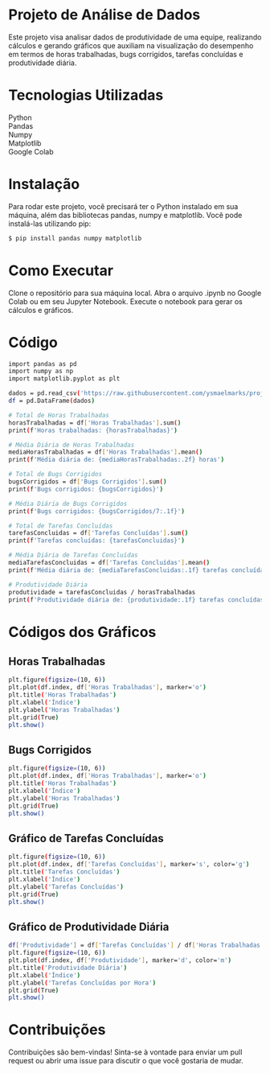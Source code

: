 # Projeto de Análise de Dados
Este projeto visa analisar dados de produtividade de uma equipe, realizando cálculos e gerando gráficos que auxiliam na visualização do desempenho em termos de horas trabalhadas, bugs corrigidos, tarefas concluídas e produtividade diária.

# Tecnologias Utilizadas
Python  
Pandas  
Numpy  
Matplotlib  
Google Colab  

# Instalação
Para rodar este projeto, você precisará ter o Python instalado em sua máquina, além das bibliotecas pandas, numpy e matplotlib. Você pode instalá-las utilizando pip:

```sh
$ pip install pandas numpy matplotlib
```

# Como Executar
Clone o repositório para sua máquina local.
Abra o arquivo .ipynb no Google Colab ou em seu Jupyter Notebook.
Execute o notebook para gerar os cálculos e gráficos.

# Código

```sh
import pandas as pd
import numpy as np
import matplotlib.pyplot as plt

dados = pd.read_csv('https://raw.githubusercontent.com/ysmaelmarks/projeto3_SNSeg_SENAC-/main/dados.csv')
df = pd.DataFrame(dados)

# Total de Horas Trabalhadas
horasTrabalhadas = df['Horas Trabalhadas'].sum()
print(f'Horas trabalhadas: {horasTrabalhadas}')

# Média Diária de Horas Trabalhadas
mediaHorasTrabalhadas = df['Horas Trabalhadas'].mean()
print(f'Média diária de: {mediaHorasTrabalhadas:.2f} horas')

# Total de Bugs Corrigidos
bugsCorrigidos = df['Bugs Corrigidos'].sum()
print(f'Bugs corrigidos: {bugsCorrigidos}')

# Média Diária de Bugs Corrigidos
print(f'Bugs corrigidos: {bugsCorrigidos/7:.1f}')

# Total de Tarefas Concluídas
tarefasConcluidas = df['Tarefas Concluídas'].sum()
print(f'Tarefas concluídas: {tarefasConcluidas}')

# Média Diária de Tarefas Concluídas
mediaTarefasConcluidas = df['Tarefas Concluídas'].mean()
print(f'Média diária de: {mediaTarefasConcluidas:.1f} tarefas concluídas')

# Produtividade Diária
produtividade = tarefasConcluidas / horasTrabalhadas
print(f'Produtividade diária de: {produtividade:.1f} tarefas concluídas por hora')

```

# Códigos dos Gráficos

## Horas Trabalhadas

```sh
plt.figure(figsize=(10, 6))
plt.plot(df.index, df['Horas Trabalhadas'], marker='o')
plt.title('Horas Trabalhadas')
plt.xlabel('Índice')
plt.ylabel('Horas Trabalhadas')
plt.grid(True)
plt.show()
```

## Bugs Corrigidos

```sh
plt.figure(figsize=(10, 6))
plt.plot(df.index, df['Horas Trabalhadas'], marker='o')
plt.title('Horas Trabalhadas')
plt.xlabel('Índice')
plt.ylabel('Horas Trabalhadas')
plt.grid(True)
plt.show()
```

## Gráfico de Tarefas Concluídas

```sh
plt.figure(figsize=(10, 6))
plt.plot(df.index, df['Tarefas Concluídas'], marker='s', color='g')
plt.title('Tarefas Concluídas')
plt.xlabel('Índice')
plt.ylabel('Tarefas Concluídas')
plt.grid(True)
plt.show()
```

## Gráfico de Produtividade Diária

```sh
df['Produtividade'] = df['Tarefas Concluídas'] / df['Horas Trabalhadas']
plt.figure(figsize=(10, 6))
plt.plot(df.index, df['Produtividade'], marker='d', color='m')
plt.title('Produtividade Diária')
plt.xlabel('Índice')
plt.ylabel('Tarefas Concluídas por Hora')
plt.grid(True)
plt.show()
```

# Contribuições
Contribuições são bem-vindas! Sinta-se à vontade para enviar um pull request ou abrir uma issue para discutir o que você gostaria de mudar.
